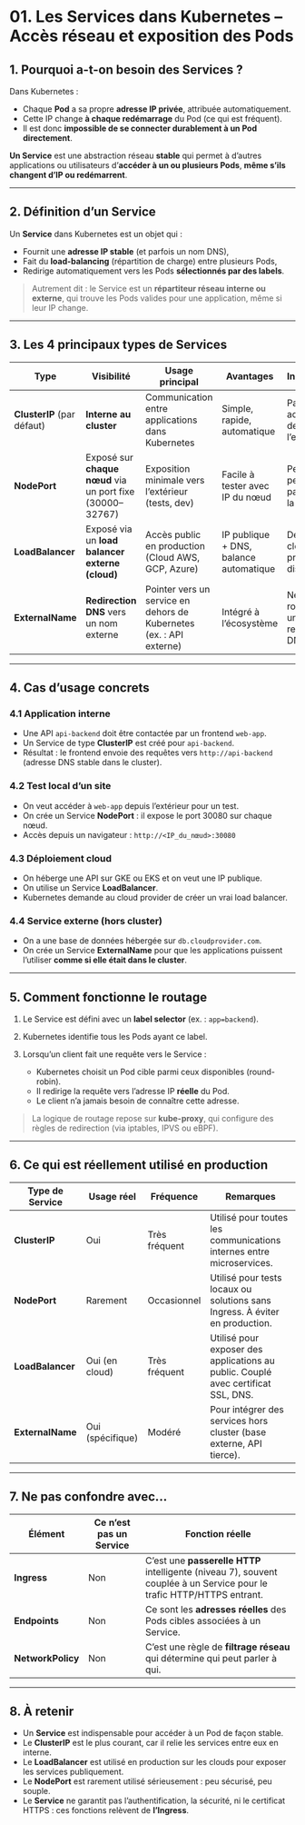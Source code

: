 # <h1 id="01-services">01. Les Services dans Kubernetes – Accès réseau et exposition des Pods</h1>



## <h2 id="01-01-contexte">1. Pourquoi a-t-on besoin des Services ?</h2>

Dans Kubernetes :

* Chaque **Pod** a sa propre **adresse IP privée**, attribuée automatiquement.
* Cette IP change **à chaque redémarrage** du Pod (ce qui est fréquent).
* Il est donc **impossible de se connecter durablement à un Pod directement**.

**Un Service** est une abstraction réseau **stable** qui permet à d’autres applications ou utilisateurs d’**accéder à un ou plusieurs Pods**, **même s’ils changent d’IP ou redémarrent**.

---

## <h2 id="01-02-definition">2. Définition d’un Service</h2>

Un **Service** dans Kubernetes est un objet qui :

* Fournit une **adresse IP stable** (et parfois un nom DNS),
* Fait du **load-balancing** (répartition de charge) entre plusieurs Pods,
* Redirige automatiquement vers les Pods **sélectionnés par des labels**.

> Autrement dit : le Service est un **répartiteur réseau interne ou externe**, qui trouve les Pods valides pour une application, même si leur IP change.

---

## <h2 id="01-03-comparaison">3. Les 4 principaux types de Services</h2>

| Type                       | Visibilité                                                | Usage principal                                                     | Avantages                              | Inconvénients                                          |
| -------------------------- | --------------------------------------------------------- | ------------------------------------------------------------------- | -------------------------------------- | ------------------------------------------------------ |
| **ClusterIP** (par défaut) | **Interne au cluster**                                    | Communication entre applications dans Kubernetes                    | Simple, rapide, automatique            | Pas accessible depuis l’extérieur                      |
| **NodePort**               | Exposé sur **chaque nœud** via un port fixe (30000–32767) | Exposition minimale vers l’extérieur (tests, dev)                   | Facile à tester avec IP du nœud        | Peu sécurisé, peu flexible, pas adapté à la production |
| **LoadBalancer**           | Exposé via un **load balancer externe (cloud)**           | Accès public en production (Cloud AWS, GCP, Azure)                  | IP publique + DNS, balance automatique | Dépend du cloud provider, pas dispo en local           |
| **ExternalName**           | **Redirection DNS** vers un nom externe                   | Pointer vers un service en dehors de Kubernetes (ex. : API externe) | Intégré à l’écosystème                 | Ne fait aucun routage, juste une redirection DNS       |

---

## <h2 id="01-04-cas-concrets">4. Cas d’usage concrets</h2>

### 4.1 Application interne

* Une API `api-backend` doit être contactée par un frontend `web-app`.
* Un Service de type **ClusterIP** est créé pour `api-backend`.
* Résultat : le frontend envoie des requêtes vers `http://api-backend` (adresse DNS stable dans le cluster).

### 4.2 Test local d’un site

* On veut accéder à `web-app` depuis l’extérieur pour un test.
* On crée un Service **NodePort** : il expose le port 30080 sur chaque nœud.
* Accès depuis un navigateur : `http://<IP_du_nœud>:30080`

### 4.3 Déploiement cloud

* On héberge une API sur GKE ou EKS et on veut une IP publique.
* On utilise un Service **LoadBalancer**.
* Kubernetes demande au cloud provider de créer un vrai load balancer.

### 4.4 Service externe (hors cluster)

* On a une base de données hébergée sur `db.cloudprovider.com`.
* On crée un Service **ExternalName** pour que les applications puissent l’utiliser **comme si elle était dans le cluster**.

---

## <h2 id="01-05-comportement">5. Comment fonctionne le routage</h2>

1. Le Service est défini avec un **label selector** (ex. : `app=backend`).
2. Kubernetes identifie tous les Pods ayant ce label.
3. Lorsqu’un client fait une requête vers le Service :

   * Kubernetes choisit un Pod cible parmi ceux disponibles (round-robin).
   * Il redirige la requête vers l’adresse IP **réelle** du Pod.
   * Le client n’a jamais besoin de connaître cette adresse.

> La logique de routage repose sur **kube-proxy**, qui configure des règles de redirection (via iptables, IPVS ou eBPF).

---

## <h2 id="01-06-ce-qui-est-utilise">6. Ce qui est réellement utilisé en production</h2>

| Type de Service  | Usage réel       | Fréquence     | Remarques                                                                         |
| ---------------- | ---------------- | ------------- | --------------------------------------------------------------------------------- |
| **ClusterIP**    | Oui              | Très fréquent | Utilisé pour toutes les communications internes entre microservices.              |
| **NodePort**     | Rarement         | Occasionnel   | Utilisé pour tests locaux ou solutions sans Ingress. À éviter en production.      |
| **LoadBalancer** | Oui (en cloud)   | Très fréquent | Utilisé pour exposer des applications au public. Couplé avec certificat SSL, DNS. |
| **ExternalName** | Oui (spécifique) | Modéré        | Pour intégrer des services hors cluster (base externe, API tierce).               |

---

## <h2 id="01-07-distinctions">7. Ne pas confondre avec...</h2>

| Élément           | Ce n’est **pas** un Service | Fonction réelle                                                                                                        |
| ----------------- | --------------------------- | ---------------------------------------------------------------------------------------------------------------------- |
| **Ingress**       | Non                         | C’est une **passerelle HTTP** intelligente (niveau 7), souvent couplée à un Service pour le trafic HTTP/HTTPS entrant. |
| **Endpoints**     | Non                         | Ce sont les **adresses réelles** des Pods cibles associées à un Service.                                               |
| **NetworkPolicy** | Non                         | C’est une règle de **filtrage réseau** qui détermine qui peut parler à qui.                                            |

---

## <h2 id="01-08-a-retenir">8. À retenir</h2>

* Un **Service** est indispensable pour accéder à un Pod de façon stable.
* Le **ClusterIP** est le plus courant, car il relie les services entre eux en interne.
* Le **LoadBalancer** est utilisé en production sur les clouds pour exposer les services publiquement.
* Le **NodePort** est rarement utilisé sérieusement : peu sécurisé, peu souple.
* Le **Service** ne garantit pas l’authentification, la sécurité, ni le certificat HTTPS : ces fonctions relèvent de **l’Ingress**.


